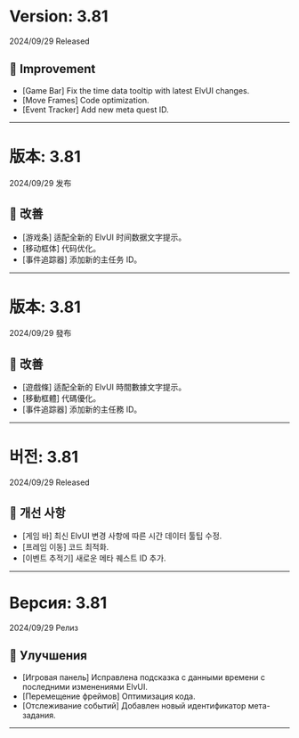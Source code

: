 # Version: 3.81
2024/09/29 Released
## 💪 Improvement
- [Game Bar] Fix the time data tooltip with latest ElvUI changes.
- [Move Frames] Code optimization.
- [Event Tracker] Add new meta quest ID.

------
# 版本: 3.81
2024/09/29 发布
## 💪 改善
- [游戏条] 适配全新的 ElvUI 时间数据文字提示。
- [移动框体] 代码优化。
- [事件追踪器] 添加新的主任务 ID。

------
# 版本: 3.81
2024/09/29 發布
## 💪 改善
- [遊戲條] 适配全新的 ElvUI 時間數據文字提示。
- [移動框體] 代碼優化。
- [事件追踪器] 添加新的主任務 ID。

------
# 버전: 3.81
2024/09/29 Released
## 💪 개선 사항
- [게임 바] 최신 ElvUI 변경 사항에 따른 시간 데이터 툴팁 수정.
- [프레임 이동] 코드 최적화.
- [이벤트 추적기] 새로운 메타 퀘스트 ID 추가.

------
# Версия: 3.81
2024/09/29 Релиз
## 💪 Улучшения
- [Игровая панель] Исправлена подсказка с данными времени с последними изменениями ElvUI.
- [Перемещение фреймов] Оптимизация кода.
- [Отслеживание событий] Добавлен новый идентификатор мета-задания.

------
